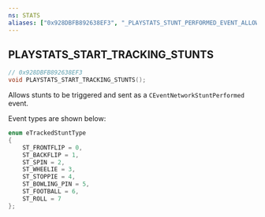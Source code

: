 ```yaml
---
ns: STATS
aliases: ["0x928DBFB892638EF3", "_PLAYSTATS_STUNT_PERFORMED_EVENT_ALLOW_TRIGGER"]
---
```

## PLAYSTATS_START_TRACKING_STUNTS

```c
// 0x928DBFB892638EF3
void PLAYSTATS_START_TRACKING_STUNTS();
```

Allows stunts to be triggered and sent as a `CEventNetworkStuntPerformed` event.

Event types are shown below:

```c
enum eTrackedStuntType
{
    ST_FRONTFLIP = 0,
    ST_BACKFLIP = 1,
    ST_SPIN = 2,
    ST_WHEELIE = 3,
    ST_STOPPIE = 4,
    ST_BOWLING_PIN = 5,
    ST_FOOTBALL = 6,
    ST_ROLL = 7
};
```
